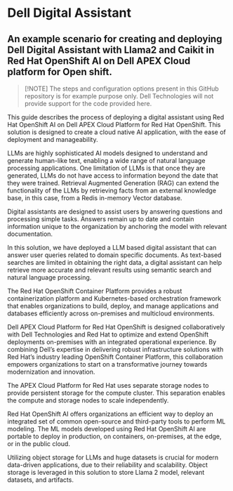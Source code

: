 # Dell Digital Assistant
## An example scenario for creating and deploying Dell Digital Assistant with Llama2 and Caikit in Red Hat OpenShift AI on Dell APEX Cloud platform for Open shift.

> [!NOTE] The steps and configuration options present in this GitHub repository is for example purpose only. Dell Technologies will not provide support for the code provided here. 

This guide describes the process of deploying a digital assistant using Red Hat OpenShift AI on Dell APEX Cloud Platform for Red Hat OpenShift. This solution is designed to create a cloud native AI application, with the ease of deployment and manageability. 

LLMs are highly sophisticated AI models designed to understand and generate human-like text, enabling a wide range of natural language processing applications. One limitation of LLMs is that once they are generated, LLMs do not have access to information beyond the date that they were trained. Retrieval Augmented Generation (RAG) can extend the functionality of the LLMs by retrieving facts from an external knowledge base, in this case, from a Redis in-memory Vector database. 

Digital assistants are designed to assist users by answering questions and processing simple tasks. Answers remain up to date and contain information unique to the organization by anchoring the model with relevant documentation. 

In this solution, we have deployed a LLM based digital assistant that can answer user queries related to domain specific documents. As text-based searches are limited in obtaining the right data, a digital assistant can help retrieve more accurate and relevant results using semantic search and natural language processing. 

The Red Hat OpenShift Container Platform provides a robust containerization platform and Kubernetes-based orchestration framework that enables organizations to build, deploy, and manage applications and databases efficiently across on-premises and multicloud environments. 

Dell APEX Cloud Platform for Red Hat OpenShift is designed collaboratively with Dell Technologies and Red Hat to optimize and extend OpenShift deployments on-premises with an integrated operational experience. By combining Dell’s expertise in delivering robust infrastructure solutions with Red Hat’s industry leading OpenShift Container Platform, this collaboration empowers organizations to start on a transformative journey towards modernization and innovation. 

The APEX Cloud Platform for Red Hat uses separate storage nodes to provide persistent storage for the compute cluster. This separation enables the compute and storage nodes to scale independently.  

Red Hat OpenShift AI offers organizations an efficient way to deploy an integrated set of common open-source and third-party tools to perform ML modeling. The ML models developed using Red Hat OpenShift AI are portable to deploy in production, on containers, on-premises, at the edge, or in the public cloud.  

Utilizing object storage for LLMs and huge datasets is crucial for modern data-driven applications, due to their reliability and scalability. Object storage is leveraged in this solution to store Llama 2 model, relevant datasets, and artifacts.  
